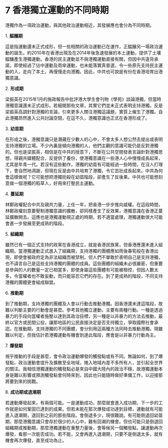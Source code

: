 # 7  香港獨立運動的不同時期

港獨作為一項政治運動，與其他政治運動相近，其發展應也會分為不同時期。

1\. **醖釀期**

這是指運動還未正式成形，但一些相關的政治運動已在運作，正醖釀另一場政治運動的誕生。約2010年在香港出現及在2014年後急速發展的本土運動，提供了土壤醖釀產生港獨運動。香港的民主運動並不與港獨運動直接有關，但因中共違背承諾，即使經過了佔中運動及雨傘運動，也未能落實真普選，令一些原先支持民主運動的人，走向了本土，再慢慢走向港獨。因此，中共也可說是有份在香港培育出港獨意識。

2\. **形成期**

梁振英在2015年1月的施政報告中批評港大學生會刊物《學苑》談論港獨，但當時港獨意識還未正式成形。若細閱那些文章，其實它們並未正式表明支持港獨。反是梁振英高調針對港獨的言論，引來更多人關注港獨這議題，實質上催生了港獨。自此港獨昂然進入公共討論空間，在這不久，港獨意識也正式在香港形成了。

3\. **幼苗期**

在形成之後，港獨意識只是潛藏在少數人的心中，不會太多人想公然去提出或表明支持港獨的立場。不少內裏是傾向港獨的人，他們主觀的意識可能仍是反對港獨的。但也是梁振英，相信是在中共的授意下，不斷在公共空間發表言論針對港獨思想，得親共媒體配合，反提供了養份，使港獨意識在一些港人心中慢慢成長起來，尤其是年青一代。若沒有這些動作，港獨的幼苗有可能經過一些時間，在沒人打理下，會自然地凋謝，但現在反是由中共培育了港獨，令它茁壯成長起來。中共為何會這樣做呢？它可能想把港獨扼殺在幼苗階段，卻產生了反後果。中共也可能想刻意做一個港獨的稻草人，好用來打壓民主運動。

4\. **蔓延期**

林鄭政權配合中共及親共力量，上任一年，把香港一步步推向威權。在這段時間，林鄭政權刻意要壓制港獨意識的擴散，卻同樣產生了反效果，港獨意識在香港正蔓延擴散開去。這應也是港獨運動現正處的時期，若不適當處理，港獨運動很大可能會進一步發展至更成熟的階段。

5\. **組織期**

雖然已有一個正式支持的政黨在香港成立，就是香港民族黨，但香港應還未進入組織期。當港獨運動正式進入了組織期，支持港獨的團體應如雨後春筍般在香港出現，即使會被政府定為非法組織而被禁制，但人們不單敢於表明自己是支持港獨，也不諱言自己是這些支持港獨的團體的成員。這些團體的組織未必很嚴密，但重要是參與的人的數量一定已相當多，即使身屬這些團體有可能被檢控，但因人數太多，令當權者也不敢妄動，而只能容忍它們的存在。到了更成熟的階段，不同支持港獨的團體更會組成聯盟。

6\. **推動期**

到了推動期，支持港獨的團體及人會以行動去推動港獨。因香港還未達這階段，故難以判斷主要的行動會是甚麼。參考其他獨立運動，主要有兩種行動。一種是透過暴力的手段向當權者施壓以達到其政治目標，另一種是以非暴力的方法去推動，最終以官方或民間公投，讓那地區的公民直接決定是否支持獨立，爭取國際社會承認。在推動期，支持港獨的不同團體，會分別用這兩種方法同時去推動港獨。現雖難以判定，但我估計若港獨運動有機會到達此階段，應會是以非暴力行動為主。

7\. **爆發期**

視乎推動的手段是甚麼，會令政治運動爆發的觸發點或有不同。無論如何，到了爆發點，政治運動會提升及擴散至全地域，捲入地域內差不多所有人，並引起全世界的關注。我相信港獨運動的觸發點必是來自中國大陸內的政治不穩，故港獨運動本身是難以影響或預測觸發點會何時來到，因此也只能隨時做好準備工作，以迎接那將要到來的挑戰。

8\. **成功期或退潮期**

若運動爆發起來，有兩個可能。一是運動成功，那麼就會進入成功期，下一步的工作就是如何鞏固已達到的成果。但若未能在那次爆發成功達到目標，運動就有可能進入退潮期，退回到之前的那些階段。會倒退多少，現很難說。有可能倒退回幼苗期，那麼港獨意識只會存於很少的人心中，難有回潮的機會。但也可能只是倒退回組織期或推動期，那麼港獨運動在重整力量後，會等候另一個觸發點，讓運動再次爆發，看那一次能否成功。若不能，又會再進入退潮期，只要不是倒退太多，就有機會再次爆發，直至成功為止。
